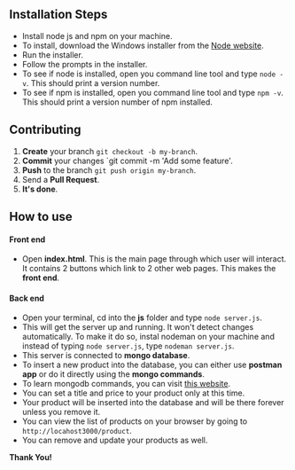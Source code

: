 ## **Installation Steps**
* Install node js and npm on your machine.
* To install, download the Windows installer from the [Node website](https://nodejs.org/en/).
* Run the installer.
* Follow the prompts in the installer.
* To see if node is installed, open you command line tool and type `node -v`. This should print a version number.
* To see if npm is installed, open you command line tool and type `npm -v`. This should print a version number of npm installed.
## **Contributing**
1. **Create** your branch `git checkout -b my-branch`.
2. **Commit** your changes `git commit -m 'Add some feature'.
3. **Push** to the branch `git push origin my-branch`.
4. Send a **Pull Request**.
5. **It's done**.
## **How to use**
#### **Front end**
* Open **index.html**. This is the main page through which user will interact. It contains 2 buttons which link to 2 other web pages. This makes the **front end**.
#### **Back end**
* Open your terminal, cd into the **js** folder and type `node server.js`.
* This will get the server up and running. It won't detect changes automatically. To make it do so, instal nodeman on your machine and instead of typing `node server.js`, type `nodeman server.js`.
* This server is connected to **mongo database**. 
* To insert a new product into the database, you can either use **postman app** or do it directly using the **mongo commands**.
* To learn mongodb commands, you can visit [this website](https://docs.mongodb.com/manual/reference/mongo-shell/).
* You can set a title and price to your product only at this time.
* Your product will be inserted into the database and will be there forever unless you remove it.
* You can view the list of products on your browser by going to `http://locahost3000/product`. 
* You can remove and update your products as well.

**Thank You!**
